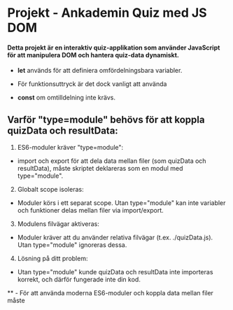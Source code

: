 #  Projekt - Ankademin Quiz med JS DOM

<h4>Detta projekt är en interaktiv quiz-applikation som använder
 JavaScript för att manipulera DOM och hantera quiz-data dynamiskt.
</h4>

- **let** används för att definiera omfördelningsbara variabler.
- För funktionsuttryck är det dock vanligt att använda 

- **const** om omtilldelning inte krävs.

## Varför "type=module" behövs för att koppla quizData och resultData:
1. ES6-moduler kräver "type=module":
- import och export för att dela data mellan filer (som quizData och resultData), måste skriptet deklareras som en modul med type="module".

2. Globalt scope isoleras:
- Moduler körs i ett separat scope. Utan type="module" kan inte variabler och funktioner delas mellan filer via import/export.

3. Modulens filvägar aktiveras:
- Moduler kräver att du använder relativa filvägar (t.ex. ./quizData.js). Utan type="module" ignoreras dessa.

4. Lösning på ditt problem:
- Utan type="module" kunde quizData och resultData inte importeras korrekt, och därför fungerade inte din kod.

** - För att använda moderna ES6-moduler och koppla data 
mellan filer måste <script> ha type="module".**


## Projektfunktioner

### Huvudfunktioner
1. Mörkt/Ljust läge: Växla mellan mörkt och ljust läge 
för en bättre användarupplevelse.

2. Dynamisk rendering: Frågor och svarsalternativ genereras från en 
separat datafil (quizData.js).

3. Resultatberäkning: Poäng och prestation beräknas och visas med 
procentuellt resultat.

4. Visning av rätt/fel: 
Användaren ser vilka frågor som besvarades rätt och fel i detalj.

<hr>

## Tekniska Detaljer

### 1.  Dynamisk rendering av frågor

<h3>Frågor och svarsalternativ skapas dynamiskt baserat 
på quizData. </h3>
<br>
<h3>Detta säkerställer att HTML hålls enkel och 
att nya frågor kan läggas till genom att bara uppdatera 
datafilen.</h3>


- Sant/Falskt: 
Två radio-knappar genereras för varje fråga, 
där endast ett val kan göras.

- Fyra alternativ: Fyra radio-knappar genereras 
med tydlig koppling till motsvarande label via for-attribut.

### 2. Beräkning av resultat

- Resultatet beräknas genom att jämföra användarens svar 
med rätt svar i quizData:

- *Procentberäkning:* (score / totalQuestions) * 100.
- **toFixed(0)** används för att visa en hel procentsats utan decimaler.
Resultatet klassificeras:
< 50%: Underkänt (rött).
50%-75%: Bra (orange).
- 75%: Riktigt bra jobbat (grönt)

### 3.Visning av detaljerat resultat

> Användarens svar matchas med fråge-ID i quizData.
 För varje fråga:

> Om svaret är rätt: visas som "Rätt!" i grönt.
> Om svaret är fel: visas som "Fel!" i rött
   tillsammans med rätt svar.
> Detta görs med hjälp av en loop genom alla frågor och 
  användarens val.

### Updatering av resultData.js

1. Quizresultatdata hanteras som **en array av objekt** för bättre struktur 
    och återanvändbarhet.
2. Separat fil används för att hålla koden organiserad och lätt att underhålla.
--- 
### Lokal lagring (Local Storage)

- Lokal lagring används för att spara data i webbläsaren permanent.
- Data sparas som strängar, vilket innebär att mer komplexa data   
(som objekt eller listor) måste konverteras med `JSON.stringify()`
 vid lagring och `JSON.parse()` vid hämtning.

---

## Grundläggande funktioner
1. **Spara data:**
   ```js
   localStorage.setItem("key", "value");
   ```
   - Ex
   ```js
   localStorage.setItem("themeMode", "dark");

   ```
- 2.  Hämta data:
```js
let värde = localStorage.getItem("key");

```
- Ex
```js
let theme = localStorage.getItem("themeMode"); 

```
3. Ta bort data:
```js
localStorage.removeItem("key");

```
- Ex
```js
localStorage.removeItem("themeMode");

```

4. Tömma all data:
```js
localStorage.clear();

```
